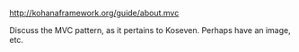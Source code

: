 <http://kohanaframework.org/guide/about.mvc>

Discuss the MVC pattern, as it pertains to Koseven.  Perhaps have an image, etc.
